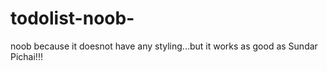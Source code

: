 # todolist-noob-
noob because it doesnot have any styling...but it works as good as Sundar Pichai!!!
